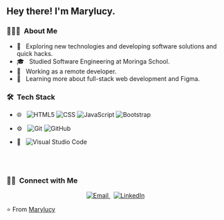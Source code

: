 <h2> Hey there! I'm Marylucy.</h2>

<h3> 👨🏻‍💻 &nbsp;About Me </h3>

- 🤔 &nbsp; Exploring new technologies and developing software solutions and quick hacks.
- 🎓 &nbsp; Studied Software Engineering at Moringa School.
- 💼 &nbsp; Working as a remote developer.
- 🌱 &nbsp; Learning more about full-stack web development and Figma.

<h3> 🛠 &nbsp;Tech Stack</h3>

- 🌐 &nbsp;
  ![HTML5](https://img.shields.io/badge/-HTML5-333333?style=flat&logo=HTML5)
  ![CSS](https://img.shields.io/badge/-CSS-333333?style=flat&logo=CSS3&logoColor=1572B6)
  ![JavaScript](https://img.shields.io/badge/-JavaScript-333333?style=flat&logo=javascript)
  ![Bootstrap](https://img.shields.io/badge/-Bootstrap-333333?style=flat&logo=bootstrap&logoColor=563D7C)

- ⚙️ &nbsp;
  ![Git](https://img.shields.io/badge/-Git-333333?style=flat&logo=git)
  ![GitHub](https://img.shields.io/badge/-GitHub-333333?style=flat&logo=github)

- 🔧 &nbsp;
  ![Visual Studio Code](https://img.shields.io/badge/-Visual%20Studio%20Code-333333?style=flat&logo=visual-studio-code&logoColor=007ACC)

<br/>

<a href="https://github.com/Marylucy123450">
</a>

<br/>

<h3> 🤝🏻 &nbsp;Connect with Me </h3>

<p align="center">
  <a href="mailto:marylucyatieno1@gmail.com">
    <img alt="Email" src="https://img.shields.io/badge/Email-marylucyatieno1@gmail.com-blue?style=flat-square&logo=gmail">
  </a>
  &nbsp;
  <a href="https://www.linkedin.com/in/marylucy-atieno-ba1717336/" target="_blank">
    <img alt="LinkedIn" src="https://img.shields.io/badge/LinkedIn-333333?style=flat-square&logo=linkedin">
  </a>
</p>

⭐️ From [Marylucy](https://github.com/Marylucy123450)
